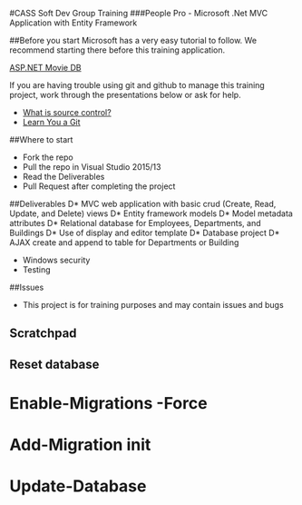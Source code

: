 #CASS Soft Dev Group Training
###People Pro - Microsoft .Net MVC Application with Entity Framework

##Before you start
Microsoft has a very easy tutorial to follow. We recommend starting there before this training application.

[ASP.NET Movie DB](http://www.asp.net/mvc/overview/getting-started/introduction/getting-started) 

If you are having trouble using git and github to manage this training project, work through the presentations below or ask for help.
* [What is source control?](http://slides.com/justinc/deck#/)
* [Learn You a Git](http://slides.com/justinc/learn-you-a-git#/)

##Where to start
  * Fork the repo
  * Pull the repo in Visual Studio 2015/13
  * Read the Deliverables
  * Pull Request after completing the project

##Deliverables 
  D* MVC web application with basic crud (Create, Read, Update, and Delete) views
  D* Entity framework models
  D* Model metadata attributes
  D* Relational database for Employees, Departments, and Buildings
  D* Use of display and editor template
  D* Database project
  D* AJAX create and append to table for Departments or Building
  * Windows security
  * Testing

 ##Issues
  * This project is for training purposes and may contain issues and bugs
  
  
## Scratchpad
## Reset database
# Enable-Migrations -Force
# Add-Migration init
# Update-Database
